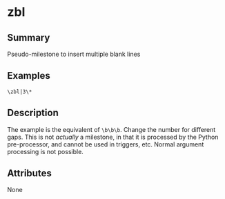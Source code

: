 # zbl
## Summary
Pseudo-milestone to insert multiple blank lines

## Examples
```
\zbl|3\*
```
## Description
The example is the equivalent of `\b\b\b`. Change the number for different gaps. 
This is not *actually* a milestone, in that it is processed by the Python pre-processor, and cannot be used in triggers, etc.
Normal argument processing is not possible.

## Attributes
None

